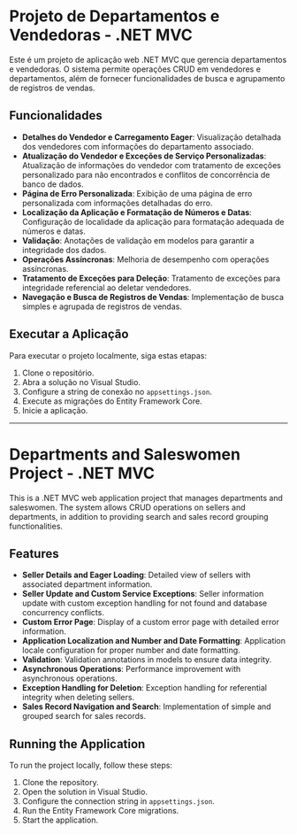 # Projeto de Departamentos e Vendedoras - .NET MVC

Este é um projeto de aplicação web .NET MVC que gerencia departamentos e vendedoras. O sistema permite operações CRUD em vendedores e departamentos, além de fornecer funcionalidades de busca e agrupamento de registros de vendas.

## Funcionalidades

- **Detalhes do Vendedor e Carregamento Eager**: Visualização detalhada dos vendedores com informações do departamento associado.
- **Atualização do Vendedor e Exceções de Serviço Personalizadas**: Atualização de informações do vendedor com tratamento de exceções personalizado para não encontrados e conflitos de concorrência de banco de dados.
- **Página de Erro Personalizada**: Exibição de uma página de erro personalizada com informações detalhadas do erro.
- **Localização da Aplicação e Formatação de Números e Datas**: Configuração de localidade da aplicação para formatação adequada de números e datas.
- **Validação**: Anotações de validação em modelos para garantir a integridade dos dados.
- **Operações Assíncronas**: Melhoria de desempenho com operações assíncronas.
- **Tratamento de Exceções para Deleção**: Tratamento de exceções para integridade referencial ao deletar vendedores.
- **Navegação e Busca de Registros de Vendas**: Implementação de busca simples e agrupada de registros de vendas.

## Executar a Aplicação

Para executar o projeto localmente, siga estas etapas:

1. Clone o repositório.
2. Abra a solução no Visual Studio.
3. Configure a string de conexão no `appsettings.json`.
4. Execute as migrações do Entity Framework Core.
5. Inicie a aplicação.

---

# Departments and Saleswomen Project - .NET MVC

This is a .NET MVC web application project that manages departments and saleswomen. The system allows CRUD operations on sellers and departments, in addition to providing search and sales record grouping functionalities.

## Features

- **Seller Details and Eager Loading**: Detailed view of sellers with associated department information.
- **Seller Update and Custom Service Exceptions**: Seller information update with custom exception handling for not found and database concurrency conflicts.
- **Custom Error Page**: Display of a custom error page with detailed error information.
- **Application Localization and Number and Date Formatting**: Application locale configuration for proper number and date formatting.
- **Validation**: Validation annotations in models to ensure data integrity.
- **Asynchronous Operations**: Performance improvement with asynchronous operations.
- **Exception Handling for Deletion**: Exception handling for referential integrity when deleting sellers.
- **Sales Record Navigation and Search**: Implementation of simple and grouped search for sales records.

## Running the Application

To run the project locally, follow these steps:

1. Clone the repository.
2. Open the solution in Visual Studio.
3. Configure the connection string in `appsettings.json`.
4. Run the Entity Framework Core migrations.
5. Start the application.

